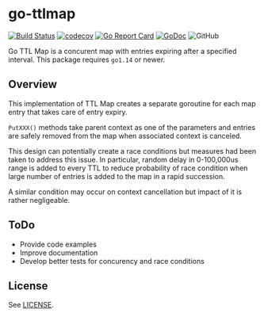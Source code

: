 # go-ttlmap

[![Build Status](https://app.travis-ci.com/dtoubelis/go-ttlmap.svg?branch=master)](https://app.travis-ci.com/github/dtoubelis/go-ttlmap)
[![codecov](https://codecov.io/gh/dtoubelis/go-ttlmap/branch/master/graph/badge.svg)](https://codecov.io/gh/dtoubelis/go-ttlmap)
[![Go Report Card](https://goreportcard.com/badge/github.com/dtoubelis/go-ttlmap)](https://goreportcard.com/report/github.com/dtoubelis/go-ttlmap)
[![GoDoc](https://godoc.org/github.com/dtoubelis/go-ttlmap?status.svg)](https://godoc.org/github.com/dtoubelis/go-ttlmap)
![GitHub](https://img.shields.io/github/license/dtoubelis/go-ttlmap)

Go TTL Map is a concurent map with entries expiring after a specified interval. This package
requires `go1.14` or newer.

## Overview

This implementation of TTL Map creates a separate goroutine for each map entry
that takes care of entry expiry.

`PutXXX()` methods take parent context as one of the parameters and entries are
safely removed from the map when associated context is canceled.

This design can potentially create a race conditions but measures had been
taken to address this issue. In particular, random delay in 0-100,000us range
is added to every TTL to reduce probability of race condition when large number
of entries is added to the map in a rapid succession.

A similar condition may occur on context cancellation but impact of it is
rather negligeable.

## ToDo

- Provide code examples
- Improve documentation
- Develop better tests for concurency and race conditions

## License

See [LICENSE](LICENSE).